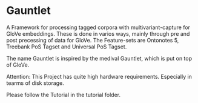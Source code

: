 # Gauntlet

A Framework for processing tagged corpora with multivariant-capture for GloVe embeddings.
These is done in varios ways, mainly through pre and post precessing of data for GloVe.
The Feature-sets are  Ontonotes 5, Treebank PoS Tagset and Universal PoS Tagset.

The name Gauntlet is inspired by the medival Gauntlet, which is put on top of GloVe.

Attention:
This Project has quite high hardware requirements.
Especially in tearms of disk storage.

Please follow the Tutorial in the tutorial folder.
